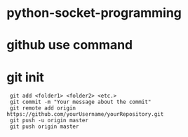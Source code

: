 # python-socket-programming

# github use command 

# git init
     git add <folder1> <folder2> <etc.>
     git commit -m "Your message about the commit"
     git remote add origin https://github.com/yourUsername/yourRepository.git
     git push -u origin master
     git push origin master  
